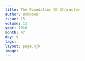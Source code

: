 ```yaml
---
title: The Foundation Of Character
author: Unknown
issue: 15
volume: 11
year: 1916
month: 47
day: V
tags:
layout: page.njk
image:
---
```



